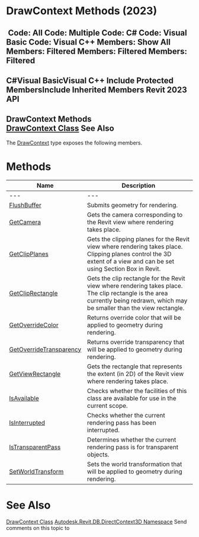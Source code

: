 # DrawContext Methods (2023)

﻿
 Code: All Code: Multiple Code: C# Code: Visual Basic Code: Visual C++  Members: Show All Members: Filtered Members: Filtered Members: Filtered   
---  
C#Visual BasicVisual C++
Include Protected MembersInclude Inherited Members
Revit 2023 API  
---  
DrawContext Methods  
[DrawContext Class](b9244325-08c8-8bbd-a9f3-5d91d638d85d.md "DrawContext Class") See Also  
---  
The [DrawContext](b9244325-08c8-8bbd-a9f3-5d91d638d85d.md "DrawContext Class") type exposes the following members.
# Methods
| Name | Description |
| --- | --- |
| --- | --- | --- |
| [FlushBuffer](e216a4c0-6a88-cf2c-35fa-8f43019db61d.md "FlushBuffer Method") | Submits geometry for rendering. |
| [GetCamera](048d5376-17c1-8581-9e2a-376a0bc20215.md "GetCamera Method") | Gets the camera corresponding to the Revit view where rendering takes place. |
| [GetClipPlanes](be439140-6dd8-f08e-de56-484f576de94f.md "GetClipPlanes Method") | Gets the clipping planes for the Revit view where rendering takes place. Clipping planes control the 3D extent of a view and can be set using Section Box in Revit. |
| [GetClipRectangle](3befe4ef-682b-f101-c6a6-e54aa15adf04.md "GetClipRectangle Method") | Gets the clip rectangle for the Revit view where rendering takes place. The clip rectangle is the area currently being redrawn, which may be smaller than the view rectangle. |
| [GetOverrideColor](4e25065e-24ec-4378-6c17-79530d93881a.md "GetOverrideColor Method") | Returns override color that will be applied to geometry during rendering. |
| [GetOverrideTransparency](bded077c-4190-fddb-ec44-558a55baec01.md "GetOverrideTransparency Method") | Returns override transparency that will be applied to geometry during rendering. |
| [GetViewRectangle](7ea41cc8-bf1c-d9f0-5013-8e73ff0a0bbe.md "GetViewRectangle Method") | Gets the rectangle that represents the extent (in 2D) of the Revit view where rendering takes place. |
| [IsAvailable](7282d58a-ba94-79d1-dff1-7782ecdacf84.md "IsAvailable Method") | Checks whether the facilities of this class are available for use in the current scope. |
| [IsInterrupted](7e0eb9bd-9a96-a142-5503-1a266cbafb2a.md "IsInterrupted Method") | Checks whether the current rendering pass has been interrupted. |
| [IsTransparentPass](e7a6cb5b-d23b-9269-591d-6ca37790176d.md "IsTransparentPass Method") | Determines whether the current rendering pass is for transparent objects. |
| [SetWorldTransform](4917c16f-5f9e-6172-7b5d-32d6174d6adf.md "SetWorldTransform Method") | Sets the world transformation that will be applied to geometry during rendering. |

# See Also
[DrawContext Class](b9244325-08c8-8bbd-a9f3-5d91d638d85d.md "DrawContext Class")
[Autodesk.Revit.DB.DirectContext3D Namespace](f4ba10f0-55ea-5344-173b-688405391794.md "Autodesk.Revit.DB.DirectContext3D Namespace")
Send comments on this topic to 